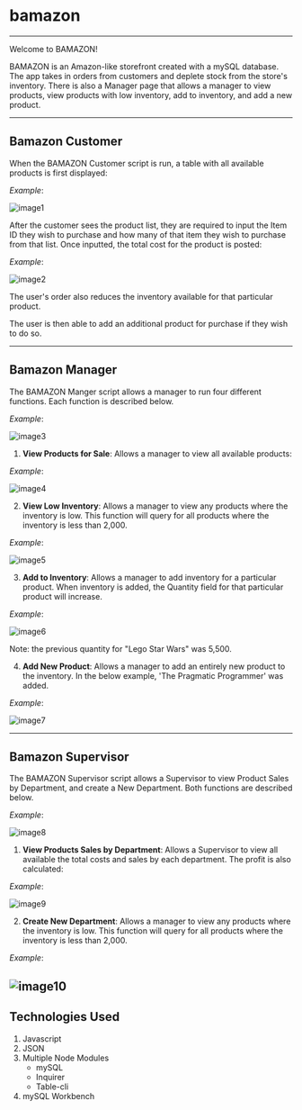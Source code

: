 # bamazon

---

Welcome to BAMAZON! 

BAMAZON is an Amazon-like storefront created with a mySQL database.  The app takes in orders from customers and deplete stock from the store's inventory. There is also a Manager page that allows a manager to view products, view products with low inventory, add to inventory, and add a new product.

---
## Bamazon Customer

When the BAMAZON Customer script is run, a table with all available products is first displayed:

*Example*:

![image1](https://github.com/Hoop714/bamazon/blob/master/images/bamazonCustomer1.PNG?raw=true)

After the customer sees the product list, they are required to input the Item ID they wish to purchase and how many of that item they wish to purchase from that list. Once inputted, the total cost for the product is posted:

*Example*:

![image2](https://github.com/Hoop714/bamazon/blob/master/images/bamazonCustomer2.PNG?raw=true)

The user's order also reduces the inventory available for that particular product.

The user is then able to add an additional product for purchase if they wish to do so.

---
## Bamazon Manager

The BAMAZON Manger script allows a manager to run four different functions. Each function is described below.

*Example*:

![image3](https://github.com/Hoop714/bamazon/blob/master/images/bamazonManager1.PNG?raw=true)

1. **View Products for Sale**: Allows a manager to view all available products:

*Example*:

![image4](https://github.com/Hoop714/bamazon/blob/master/images/bamazonManager2.PNG?raw=true)

2. **View Low Inventory**: Allows a manager to view any products where the inventory is low. This function will query for all products where the inventory is less than 2,000.

*Example*:

![image5](https://github.com/Hoop714/bamazon/blob/master/images/bamazonManager3.PNG?raw=true)

3. **Add to Inventory**: Allows a manager to add inventory for a particular product. When inventory is added, the Quantity field for that particular product will increase.

*Example*:

![image6](https://github.com/Hoop714/bamazon/blob/master/images/bamazonManager4.PNG?raw=true)

Note: the previous quantity for "Lego Star Wars" was 5,500.

4. **Add New Product**: Allows a manager to add an entirely new product to the inventory. In the below example, 'The Pragmatic Programmer' was added.

*Example*:

![image7](https://github.com/Hoop714/bamazon/blob/master/images/bamazonManager5.PNG?raw=true)

---
## Bamazon Supervisor

The BAMAZON Supervisor script allows a Supervisor to view Product Sales by Department, and create a New Department. Both functions are described below.

*Example*:

![image8](https://github.com/Hoop714/bamazon/blob/master/images/bamazonSupervisor1.PNG?raw=true)

1. **View Products Sales by Department**: Allows a Supervisor to view all available the total costs and sales by each department. The profit is also calculated:

*Example*:

![image9](https://github.com/Hoop714/bamazon/blob/master/images/bamazonSupervisor2.PNG?raw=true)

2. **Create New Department**: Allows a manager to view any products where the inventory is low. This function will query for all products where the inventory is less than 2,000.

*Example*:

![image10](https://github.com/Hoop714/bamazon/blob/master/images/bamazonSupervisor3.PNG?raw=true)
---
## Technologies Used

1. Javascript
2. JSON
3. Multiple Node Modules
   * mySQL
   * Inquirer
   * Table-cli
4. mySQL Workbench


